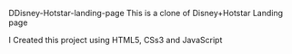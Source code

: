 DDisney-Hotstar-landing-page
This is a clone of Disney+Hotstar Landing page
 
I Created this project using HTML5, CSs3 and JavaScript
